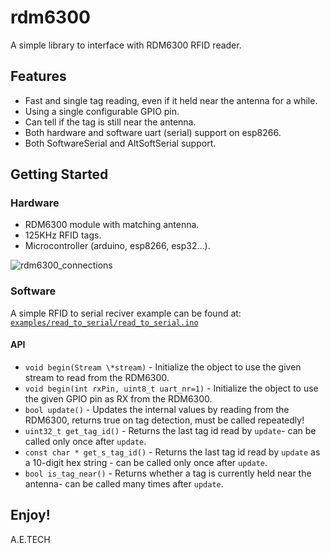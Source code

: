 # rdm6300
A simple library to interface with RDM6300 RFID reader.

## Features
* Fast and single tag reading, even if it held near the antenna for a while.
* Using a single configurable GPIO pin.
* Can tell if the tag is still near the antenna.
* Both hardware and software uart (serial) support on esp8266.
* Both SoftwareSerial and AltSoftSerial support.

## Getting Started

### Hardware
* RDM6300 module with matching antenna.
* 125KHz RFID tags.
* Microcontroller (arduino, esp8266, esp32...).

![rdm6300_connections](../master/doc/rdm6300_connections.png "rdm6300_connections")

### Software
A simple RFID to serial reciver example can be found at:
[```examples/read_to_serial/read_to_serial.ino```](examples/read_to_serial/read_to_serial.ino)

#### API
* ```void begin(Stream \*stream)``` - Initialize the object to use the given stream to read from the RDM6300.
* ```void begin(int rxPin, uint8_t uart_nr=1)``` - Initialize the object to use the given GPIO pin as RX from the RDM6300.
* ```bool update()``` - Updates the internal values by reading from the RDM6300, returns true on tag detection, must be called repeatedly!
* ```uint32_t get_tag_id()``` - Returns the last tag id read by ```update```- can be called only once after ```update```.
* ```const char * get_s_tag_id()``` - Returns the last tag id read by ```update``` as a 10-digit hex string - can be called only once after ```update```.
* ```bool is_tag_near()``` -  Returns whether a tag is currently held near the antenna- can be called many times after ```update```.
## Enjoy!
A.E.TECH
